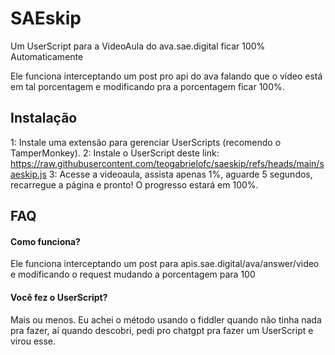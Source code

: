 
# SAEskip

Um UserScript para a VideoAula do ava.sae.digital ficar 100% Automaticamente

Ele funciona interceptando um post pro api do ava falando que o vídeo está em tal porcentagem e modificando pra a porcentagem ficar 100%.



## Instalação

1: Instale uma extensão para gerenciar UserScripts (recomendo o TamperMonkey).
2: Instale o UserScript deste link: https://raw.githubusercontent.com/teogabrielofc/saeskip/refs/heads/main/saeskip.js
3: Acesse a videoaula, assista apenas 1%, aguarde 5 segundos, recarregue a página e pronto! O progresso estará em 100%.

    
## FAQ

#### Como funciona?

Ele funciona interceptando um post para apis.sae.digital/ava/answer/video e modificando o request mudando a porcentagem para 100

#### Você fez o UserScript?

Mais ou menos. Eu achei o método usando o fiddler quando não tinha nada pra fazer, aí quando descobri, pedi pro chatgpt pra fazer um UserScript e virou esse. 

